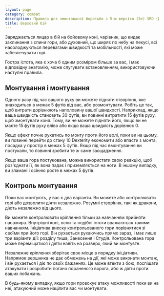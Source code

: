 ```yaml
---
layout: page
category: combat
description: Правила для змонтованої боротьби з 5-ю версією (5e) SRD (Документація з Системного Документація).
title: Верховий бій
---
```

Заряджається лицар в бій на бойовому коні, чарівник, що кидає заклинання з спини гори, або духовний, що ширяє по небу на пекусі, всі насолоджуються перевагами швидкості та мобільності, які може забезпечувати горі.

Гостра істота, яка є хоча б одним розміром більше за вас, і має відповідну анатомію, може слугувати встановленням, використовуючи наступні правила.

## Монтування і монтування
Одного разу під час вашого руху ви можете підняти створіння, яке знаходиться в межах 5 футів від вас, або розмонтувати. Робіть це так, щоб витрати дорівнюють наполовину вашої швидкості. Наприклад, якщо ваша швидкість становить 30 футів, ви повинні витратити 15 футів руху, щоб змонтувати коня. Тому, ви не можете підняти його, якщо ви не маєте 15 футів руху вліво або якщо ваша швидкість дорівнює 0.

Якщо ефект почне рухатись по монту проти його волі, поки ви на цьому, ви повинні перейти до стану 10 Dexterity економити або впасти з монта, посадка у простір в межах 5 футів. Якщо під час вмонтування ви постукали, то повинні зробити те ж саме заощадження.

Якщо ваша гора постукована, можна використати свою реакцію, щоб роз'єднати її, як вона падає і приземляється на ноги. В іншому випадку, ви зламані і осінню росте в межах 5 футів.

## Контроль монтування
Поки вас монтують, у вас є два варіанти. Ви можете або контролювати горі або дозволити діяти незалежно. Розумні створіння, такі як дракони, діють незалежно від цього.

Ви можете контролювати кріплення тільки за навчанням прийняти пасажира. Внутрішні коні, осли та подібні істоти вважаються такими навчанням. Ініціатива внеску контрольованого гори порівнятися зі своїми при його горі. Він рухається рухаючись прямо зараз, і має лише три варіанти дії: розділу тиша, Занесення і Студія. Контрольована гора може переміщатися і діяти навіть на розверх, який ви монтуєте.

Незалежне кріплення зберігає своє місце в порядку ініціативи. Напрямок вершника не дає обмежень на дії, які може виконати монтаж, і він рухається і діє по своїх бажаннях. Це може втекти з бою, поспішати атакувати і розробити погано пораненого ворога, або ж діяти проти ваших побажань.

В будь-якому випадку, якщо гори провокує атаку можливості поки ви на неї, атакуючий може націлити вас чи монтувати.
